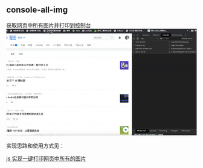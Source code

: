 ## console-all-img

获取网页中所有图片并打印到控制台
![](./console-image.gif)

实现思路和使用方式见：

[js 实现一键打印网页中所有的图片](https://juejin.im/post/5d8c1a66f265da5bbd71a821)
